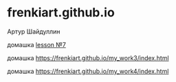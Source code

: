 # frenkiart.github.io
Артур Шайдуллин

домашка <a href=https://frenkiart.github.io/my_work2/index.html>lesson №7</a>

домашка https://frenkiart.github.io/my_work3/index.html

домашка https://frenkiart.github.io/my_work4/index.html
